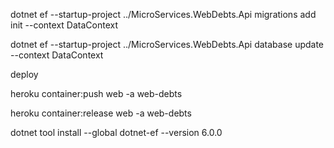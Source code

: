 dotnet ef --startup-project ../MicroServices.WebDebts.Api migrations add init --context DataContext

dotnet ef --startup-project ../MicroServices.WebDebts.Api database update --context DataContext

deploy

heroku container:push web -a web-debts

heroku container:release web -a web-debts


dotnet tool install --global dotnet-ef --version 6.0.0